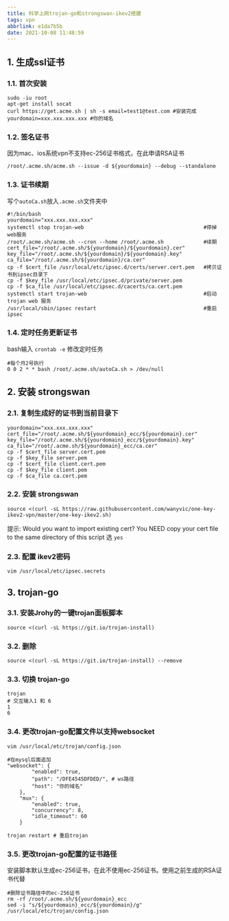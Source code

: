 ```yaml
---
title: 科学上网trojan-go和strongswan-ikev2搭建
tags: vpn
abbrlink: e1da7b5b
date: 2021-10-08 11:48:59
---
```


## 1. 生成ssl证书
### 1.1. 首次安装
```
sudo -iu root
apt-get install socat
curl https://get.acme.sh | sh -s email=test1@test.com #安装完成
yourdomain=xxx.xxx.xxx.xxx #你的域名
```
### 1.2. 签名证书
因为mac、ios系统vpn不支持ec-256证书格式，在此申请RSA证书
```
/root/.acme.sh/acme.sh --issue -d ${yourdomain} --debug --standalone
```
### 1.3. 证书续期   
写个`autoCa.sh`放入`.acme.sh`文件夹中
```
#!/bin/bash   
yourdomain="xxx.xxx.xxx.xxx"
systemctl stop trojan-web                                       #停掉web服务
/root/.acme.sh/acme.sh --cron --home /root/.acme.sh             #续期
cert_file="/root/.acme.sh/${yourdomain}/${yourdomain}.cer"
key_file="/root/.acme.sh/${yourdomain}/${yourdomain}.key"
ca_file="/root/.acme.sh/${yourdomain}/ca.cer"
cp -f $cert_file /usr/local/etc/ipsec.d/certs/server.cert.pem   #拷贝证书到ipsec目录下
cp -f $key_file /usr/local/etc/ipsec.d/private/server.pem
cp -f $ca_file /usr/local/etc/ipsec.d/cacerts/ca.cert.pem
systemctl start trojan-web                                      #启动trojan web 服务
/usr/local/sbin/ipsec restart                                   #重启  ipsec
```
### 1.4. 定时任务更新证书
bash输入 `crontab -e` 修改定时任务
```
#每个月2号执行
0 0 2 * * bash /root/.acme.sh/autoCa.sh > /dev/null
```


## 2. 安装 strongswan  
### 2.1. 复制生成好的证书到当前目录下
```
yourdomain="xxx.xxx.xxx.xxx"
cert_file="/root/.acme.sh/${yourdomain}_ecc/${yourdomain}.cer"
key_file="/root/.acme.sh/${yourdomain}_ecc/${yourdomain}.key"
ca_file="/root/.acme.sh/${yourdomain}_ecc/ca.cer"
cp -f $cert_file server.cert.pem
cp -f $key_file server.pem
cp -f $cert_file client.cert.pem
cp -f $key_file client.pem
cp -f $ca_file ca.cert.pem
```
### 2.2. 安装 strongswan
```
source <(curl -sL https://raw.githubusercontent.com/wanyvic/one-key-ikev2-vpn/master/one-key-ikev2.sh)
```  
提示: Would you want to import existing cert? You NEED copy your cert file to the same directory of this script 选 `yes`

### 2.3. 配置 ikev2密码
```
vim /usr/local/etc/ipsec.secrets
```

## 3. trojan-go
### 3.1. 安装Jrohy的一键trojan面板脚本
```
source <(curl -sL https://git.io/trojan-install)
```
### 3.2. 删除
```
source <(curl -sL https://git.io/trojan-install) --remove
```
### 3.3. 切换 trojan-go
```
trojan
# 交互输入1 和 6
1
6
```
### 3.4. 更改trojan-go配置文件以支持websocket
```
vim /usr/local/etc/trojan/config.json
```
```
#在mysql后面追加
"websocket": {
        "enabled": true,
        "path": "/DFE4545DFDED/", # ws路径
        "host": "你的域名"
    },
    "mux": {
        "enabled": true,
        "concurrency": 8,
        "idle_timeout": 60
    }
```
```
trojan restart # 重启trojan
```

### 3.5. 更改trojan-go配置的证书路径
安装脚本默认生成ec-256证书，在此不使用ec-256证书。使用之前生成的RSA证书代替  
```
#删除证书路径中的ec-256证书
rm -rf /root/.acme.sh/${yourdomain}_ecc
sed -i "s/${yourdomain}_ecc/${yourdomain}/g" /usr/local/etc/trojan/config.json
```